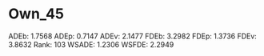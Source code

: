 # Own_45

ADEb: 1.7568
ADEp: 0.7147
ADEv: 2.1477
FDEb: 3.2982
FDEp: 1.3736
FDEv: 3.8632
Rank: 103
WSADE: 1.2306
WSFDE: 2.2949